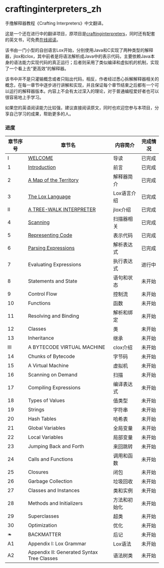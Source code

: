 # craftinginterpreters_zh
手撸解释器教程《Crafting Interpreters》中文翻译。

这是一个还在进行中的翻译项目，原项目是[craftinginterpreters](https://github.com/munificent/craftinginterpreters)，同时还有配套的英文书，可免费[在线阅读](http://www.craftinginterpreters.com/)。

该书由一门小型的自创语言Lox开始，分别使用Java和C实现了两种类型的解释器，jlox和clox，其中前者是将语法解析成Java中的表示代码，主要依赖Java本身的语法能力实现代码的真正运行；后者则采用了类似编译和虚拟机的机制，实现了一个看上去“更高效”的解释器。

该书中并不是只灌输概念或者只贴出代码，相反，作者经过悉心拆解解释器相关的概念，在每一章节中逐步进行讲解和实现，并且保证每个章节结束之后都有一个可以运行的解释器版本。内容上不会有太过深入的理论，对于普通编程爱好者也可以很容易地上手学习。

如果您的英语阅读能力比较强，建议直接阅读原文，同时也欢迎您参与本项目，分享自己学习的成果，帮助更多的人。

### 进度

| 章节序号 | 章节名                                                       | 内容简介     | 完成情况 |
| -------- | ------------------------------------------------------------ | ------------ | -------- |
| I        | [WELCOME](./content/I.WELCOME.md)                            | 导读         | 已完成   |
| 1        | [Introduction](./content/1.前言.md)                          | 前言         | 已完成   |
| 2        | [A Map of the Territory](./content/2.领土地图.md)            | 解释器简介   | 已完成   |
| 3        | [The Lox Language](./content/3.Lox语言.md)                   | Lox语言介绍  | 已完成   |
| II       | [A TREE-WALK INTERPRETER](./content/II.A_TREE-WALK_INTERPRETER.md) | jlox介绍     | 已完成   |
| 4        | [Scanning](./content/4.扫描.md)                              | 扫描器相关   | 已完成   |
| 5        | [Representing Code](./content/5.表示代码.md)                 | 表示代码     | 已完成   |
| 6        | [Parsing Expressions](./content/6.解析表达式.md)             | 解析表达式   | 已完成   |
| 7        | Evaluating Expressions                                       | 执行表达式   | 进行中   |
| 8        | Statements and State                                         | 语句和状态   | 未开始   |
| 9        | Control Flow                                                 | 控制流       | 未开始   |
| 10       | Functions                                                    | 函数         | 未开始   |
| 11       | Resolving and Binding                                        | 解析和绑定   | 未开始   |
| 12       | Classes                                                      | 类           | 未开始   |
| 13       | Inheritance                                                  | 继承         | 未开始   |
| III      | A BYTECODE VIRTUAL MACHINE                                   | clox介绍     | 未开始   |
| 14       | Chunks of Bytecode                                           | 字节码       | 未开始   |
| 15       | A Virtual Machine                                            | 虚拟机       | 未开始   |
| 16       | Scanning on Demand                                           | 扫描         | 未开始   |
| 17       | Compiling Expressions                                        | 编译表达式   | 未开始   |
| 18       | Types of Values                                              | 值类型       | 未开始   |
| 19       | Strings                                                      | 字符串       | 未开始   |
| 20       | Hash Tables                                                  | 哈希表       | 未开始   |
| 21       | Global Variables                                             | 全局变量     | 未开始   |
| 22       | Local Variables                                              | 局部变量     | 未开始   |
| 23       | Jumping Back and Forth                                       | 来回跳转     | 未开始   |
| 24       | Calls and Functions                                          | 调用和函数   | 未开始   |
| 25       | Closures                                                     | 闭包         | 未开始   |
| 26       | Garbage Collection                                           | 垃圾回收     | 未开始   |
| 27       | Classes and Instances                                        | 类和实例     | 未开始   |
| 28       | Methods and Initializers                                     | 方法和初始化 | 未开始   |
| 29       | Superclasses                                                 | 超类         | 未开始   |
| 30       | Optimization                                                 | 优化         | 未开始   |
| ❧        | BACKMATTER                                                   | 后记         | 未开始   |
| A1       | Appendix I: Lox Grammar                                      | Lox语法      | 未开始   |
| A2       | Appendix II: Generated Syntax Tree Classes                   | 语法树类     | 未开始   |

